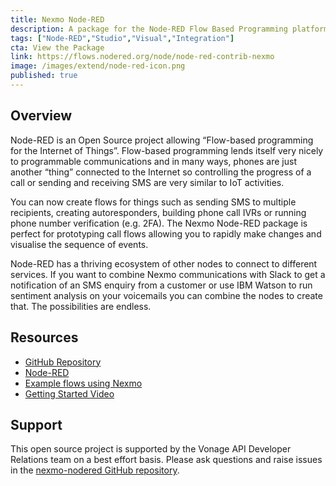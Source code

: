 ```yaml
---
title: Nexmo Node-RED
description: A package for the Node-RED Flow Based Programming platform
tags: ["Node-RED","Studio","Visual","Integration"]
cta: View the Package
link: https://flows.nodered.org/node/node-red-contrib-nexmo
image: /images/extend/node-red-icon.png
published: true
---
```


## Overview

Node-RED is an Open Source project allowing “Flow-based programming for the Internet of Things”. Flow-based programming lends itself very nicely to programmable communications and in many ways, phones are just another “thing” connected to the Internet so controlling the progress of a call or sending and receiving SMS are very similar to IoT activities.

You can now create flows for things such as sending SMS to multiple recipients, creating autoresponders, building phone call IVRs or running phone number verification (e.g. 2FA). The Nexmo Node-RED package is perfect for prototyping call flows allowing you to rapidly make changes and visualise the sequence of events.

Node-RED has a thriving ecosystem of other nodes to connect to different services. If you want to combine Nexmo communications with Slack to get a notification of an SMS enquiry from a customer or use IBM Watson to run sentiment analysis on your voicemails you can combine the nodes to create that. The possibilities are endless.


## Resources

* [GitHub Repository](https://github.com/nexmo/nexmo-nodered)
* [Node-RED](https://nodered.org)
* [Example flows using Nexmo](https://flows.nodered.org/?term=nexmo&type=flow&num_pages=1)
* [Getting Started Video](https://youtu.be/cfdNm1xII2A)

## Support

This open source project is supported by the Vonage API Developer Relations team on a best effort basis. Please ask questions and raise issues in the [nexmo-nodered GitHub repository](https://github.com/Nexmo/nexmo-nodered/issues).

